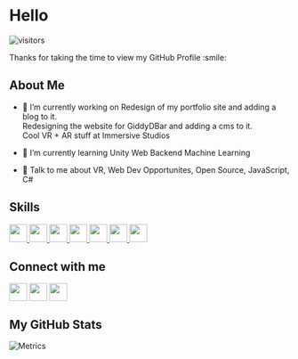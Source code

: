 <h1> Hello </h1>
<p align='center'>

![visitors](https://visitor-badge.glitch.me/badge?page_id=BrandonBartram98.BrandonBartram98)

</p>
<div size='20px'> Thanks for taking the time to view my GitHub Profile :smile: 
</div>

<h2> About Me </h2>

- 🔭 I’m currently working on Redesign of my portfolio site and adding a blog to it. <br>
Redesigning the website for GiddyDBar and adding a cms to it. <br>
Cool VR + AR stuff at Immersive Studios

- 🌱 I’m currently learning Unity
Web Backend
Machine Learning 

- 💬 Talk to me about VR, Web Dev Opportunites, Open Source, JavaScript, C# 

<h2> Skills </h2>
<a href= https://github.com/BrandonBartram98?tab=repositories&q=&type=&language=python&sort= > <img width ='32px' src ='https://raw.githubusercontent.com/rahulbanerjee26/githubAboutMeGenerator/main/icons/python.svg'> </a>
<a href= https://github.com/BrandonBartram98?tab=repositories&q=&type=&language=javascript&sort= > <img width ='32px' src ='https://raw.githubusercontent.com/rahulbanerjee26/githubAboutMeGenerator/main/icons/javascript.svg'> </a>
<a href= https://github.com/BrandonBartram98?tab=repositories&q=&type=&language=laravel&sort= > <img width ='32px' src ='https://raw.githubusercontent.com/rahulbanerjee26/githubAboutMeGenerator/main/icons/laravel.svg'> </a>
<a href= https://github.com/BrandonBartram98?tab=repositories&q=&type=&language=csharp&sort= > <img width ='32px' src ='https://raw.githubusercontent.com/rahulbanerjee26/githubAboutMeGenerator/main/icons/csharp.svg'> </a>
<a href= https://github.com/BrandonBartram98?tab=repositories&q=&type=&language=unity&sort= > <img width ='32px' src ='https://raw.githubusercontent.com/rahulbanerjee26/githubAboutMeGenerator/main/icons/unity.svg'> </a>
<a href= https://github.com/BrandonBartram98?tab=repositories&q=&type=&language=php&sort= > <img width ='32px' src ='https://raw.githubusercontent.com/rahulbanerjee26/githubAboutMeGenerator/main/icons/php.svg'> </a>
<a href= https://github.com/BrandonBartram98?tab=repositories&q=&type=&language=css&sort= > <img width ='32px' src ='https://raw.githubusercontent.com/rahulbanerjee26/githubAboutMeGenerator/main/icons/css.svg'> </a>


<h2> Connect with me </h2>
<a href = 'https://www.linkedin.com/in/brandonbartram'> <img width = '32px' align= 'center' src="https://raw.githubusercontent.com/rahulbanerjee26/githubAboutMeGenerator/main/icons/linked-in-alt.svg"/></a> 
<a href = 'brandonbartram.com'> <img width = '32px' align= 'center' src="https://raw.githubusercontent.com/rahulbanerjee26/githubAboutMeGenerator/main/icons/portfolio.png"/></a> 
<a href = 'https://www.github.com/BrandonBartram98'> <img width = '32px' align= 'center' src="https://raw.githubusercontent.com/rahulbanerjee26/githubAboutMeGenerator/main/icons/github.svg"/></a> 

<h2> My GitHub Stats </h2>

![Metrics](https://metrics.lecoq.io/BrandonBartram98?template=terminal&base.header=0&base.activity=0&base.repositories=0&base.metadata=0&languages=1&languages.limit=8&languages.colors=github&languages.threshold=0%25&config.timezone=America%2FToronto)

